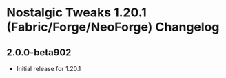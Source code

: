 # Nostalgic Tweaks 1.20.1 (Fabric/Forge/NeoForge) Changelog

## 2.0.0-beta902

- Initial release for 1.20.1